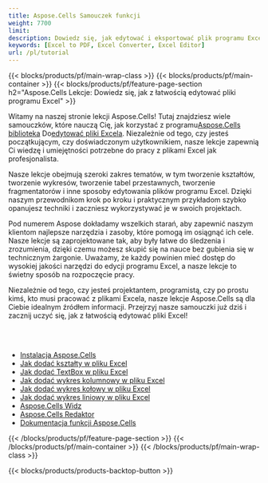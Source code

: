 ```yaml
---
title: Aspose.Cells Samouczek funkcji
weight: 7700
limit:
description: Dowiedz się, jak edytować i eksportować plik programu Excel za pomocą kodu.
keywords: [Excel to PDF, Excel Converter, Excel Editor]
url: /pl/tutorial
---
```

{{< blocks/products/pf/main-wrap-class >}}
{{< blocks/products/pf/main-container >}}
{{< blocks/products/pf/feature-page-section h2="Aspose.Cells Lekcje: Dowiedz się, jak z łatwością edytować pliki programu Excel" >}}

<p>
 Witamy na naszej stronie lekcji Aspose.Cells! Tutaj znajdziesz wiele samouczków, które nauczą Cię, jak korzystać z programu<a href="https://www.nuget.org/packages/Aspose.Cells">Aspose.Cells biblioteka</a> Do<a href="https://products.aspose.app/cells/editor/">edytować pliki Excela</a>. Niezależnie od tego, czy jesteś początkującym, czy doświadczonym użytkownikiem, nasze lekcje zapewnią Ci wiedzę i umiejętności potrzebne do pracy z plikami Excel jak profesjonalista.
</p>
<p>
Nasze lekcje obejmują szeroki zakres tematów, w tym tworzenie kształtów, tworzenie wykresów, tworzenie tabel przestawnych, tworzenie fragmentatorów i inne sposoby edytowania plików programu Excel. Dzięki naszym przewodnikom krok po kroku i praktycznym przykładom szybko opanujesz techniki i zaczniesz wykorzystywać je w swoich projektach.</p>
<p>
Pod numerem Aspose dokładamy wszelkich starań, aby zapewnić naszym klientom najlepsze narzędzia i zasoby, które pomogą im osiągnąć ich cele. Nasze lekcje są zaprojektowane tak, aby były łatwe do śledzenia i zrozumienia, dzięki czemu możesz skupić się na nauce bez gubienia się w technicznym żargonie. Uważamy, że każdy powinien mieć dostęp do wysokiej jakości narzędzi do edycji programu Excel, a nasze lekcje to świetny sposób na rozpoczęcie pracy.</p>
<p>
Niezależnie od tego, czy jesteś projektantem, programistą, czy po prostu kimś, kto musi pracować z plikami Excela, nasze lekcje Aspose.Cells są dla Ciebie idealnym źródłem informacji. Przejrzyj nasze samouczki już dziś i zacznij uczyć się, jak z łatwością edytować pliki Excel!
</p>

<br />
<br />

<div class="code-sample">
    <ul class="link-list">
        <li class="link-item"><a href="https://docs.aspose.com/cells/net/installation/">Instalacja Aspose.Cells</a></li>
        <li class="link-item"><a href="add-shapes-in-excel">Jak dodać kształty w pliku Excel</a></li>
        <li class="link-item"><a href="add-textbox-in-excel">Jak dodać TextBox w pliku Excel</a></li>
        <li class="link-item"><a href="add-column-chart-in-excel">Jak dodać wykres kolumnowy w pliku Excel</a></li>
        <li class="link-item"><a href="add-pie-chart-in-excel">Jak dodać wykres kołowy w pliku Excel</a></li>
        <li class="link-item"><a href="add-line-chart-in-excel">Jak dodać wykres liniowy w pliku Excel</a></li>
        <li class="link-item"><a href="https://products.aspose.app/cells/viewer/">Aspose.Cells Widz</a></li> 
        <li class="link-item"><a href="https://products.aspose.app/cells/editor/">Aspose.Cells Redaktor</a></li>        
        <li class="link-item"><a href="https://docs.aspose.com/cells/net/features/">Dokumentacja funkcji Aspose.Cells</a></li>
    </ul>
</div>



{{< /blocks/products/pf/feature-page-section >}}
{{< /blocks/products/pf/main-container >}}
{{< /blocks/products/pf/main-wrap-class >}}

{{< blocks/products/products-backtop-button >}}